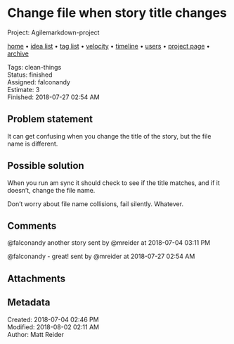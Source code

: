 # Change file when story title changes

Project: Agilemarkdown-project

[home](../index.md) • [idea list](../ideas.md) • [tag list](../tags.md) • [velocity](../velocity.md) • [timeline](../timeline.md) • [users](../users.md) • [project page](../agilemarkdown-project.md) • [archive](archive.md)

Tags: clean-things  
Status: finished  
Assigned: falconandy  
Estimate: 3  
Finished: 2018-07-27 02:54 AM  

## Problem statement

It can get confusing when you change the title of the story, but the file name is different.

## Possible solution

When you run am sync it should check to see if the title matches, and if it doesn’t, change the file name.

Don’t worry about file name collisions, fail silently. Whatever.

## Comments

@falconandy another story
sent by @mreider at 2018-07-04 03:11 PM

@falconandy - great!
sent by @mreider at 2018-07-27 02:54 AM

## Attachments


## Metadata

Created: 2018-07-04 02:46 PM  
Modified: 2018-08-02 02:11 AM  
Author: Matt Reider  
